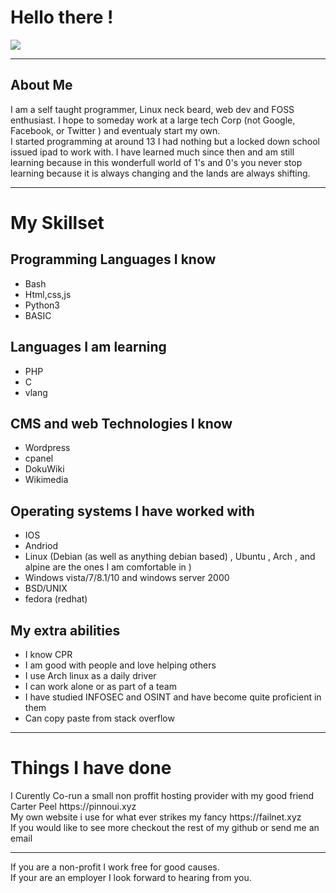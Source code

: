 <h1>Hello there !</h1>
<img src="https://github-readme-stats.vercel.app/api?username=z3r0n3t&show_icons=true&title_color=ffffff&icon_color=bb2acf&text_color=daf7dc&bg_color=191919">
<hr>
<h2>About Me</h2>
I am a self taught programmer, Linux neck beard, web dev and FOSS enthusiast. I hope to someday work at a large tech Corp (not Google, Facebook, or Twitter ) and eventualy start my own.
<br>
I started programming at around 13 I had nothing but a locked down school issued ipad to work with. I have learned much since then and am still learning because in this wonderfull world of 1's and 0's you never stop learning because it is always changing and the lands are always shifting.

<hr>

<h1>My Skillset</h1>

## Programming Languages I know
- Bash 
- Html,css,js 
- Python3 
- BASIC 

## Languages I am learning 
- PHP 
- C
- vlang 

## CMS and web Technologies I know
- Wordpress
- cpanel
- DokuWiki
- Wikimedia

## Operating systems I have worked with
- IOS 
- Andriod 
- Linux (Debian (as well as anything debian based) , Ubuntu , Arch , and alpine are the ones I am comfortable in ) 
- Windows vista/7/8.1/10 and windows server 2000
- BSD/UNIX
- fedora (redhat)

## My extra abilities
- I know CPR 
- I am good with people and love helping others
- I use Arch linux as a daily driver 
- I can work alone or as part of a team 
- I have studied INFOSEC and OSINT and have become quite proficient in them
- Can copy paste from stack overflow 


<hr>
  <h1>Things I have done</h1>
  I Curently Co-run a small non proffit hosting provider with my good friend Carter Peel https://pinnoui.xyz
  <br>
  My own website i use for what ever strikes my fancy https://failnet.xyz
  <br>
  If you would like to see more checkout the rest of my github or send me an email 
  <hr>
  If you are a non-profit I work free for good causes.
  <br>
  If your are an employer I look forward to hearing from you.
